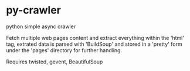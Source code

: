 py-crawler
==========

python simple async crawler

Fetch multiple web pages content and extract everything within the 'html' tag, extrated data is parsed with 'BuildSoup' and stored in a 'pretty' form under the 'pages' directory for further handling.

Requires twisted, gevent, BeautifulSoup
